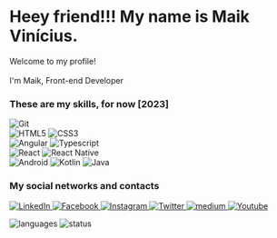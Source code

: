 
<h1>Heey friend!!! My name is Maik Vinícius.</h1>

<p>
	Welcome to my profile! <br/> <br />
	I'm Maik, Front-end Developer
</p>
<h3>These are my skills, for now [2023]</h3>
<p>
  <img alt="Git" src="https://img.shields.io/badge/-Git-F05032?style=for-the-badge&logo=git&logoColor=white" /><br>
  <img alt="HTML5" src="https://img.shields.io/badge/HTML5-E34F26?style=for-the-badge&logo=html5&logoColor=white" />
  <img alt="CSS3" src="https://img.shields.io/badge/CSS3-1572B6?style=for-the-badge&logo=css3&logoColor=white" /><br>
  <img alt="Angular" src="https://img.shields.io/badge/Angular-DD0031?style=for-the-badge&logo=angular&logoColor=white" />
  <img alt="Typescript" src="https://img.shields.io/badge/TypeScript-007ACC?style=for-the-badge&logo=typescript&logoColor=white" /><br>
  <img alt="React" src="https://img.shields.io/badge/-React-45b8d8?style=for-the-badge&logo=react&logoColor=white" />
  <img alt="React Native" src="https://img.shields.io/badge/React_Native-20232A?style=for-the-badge&logo=react&logoColor=61DAFB" /><br>
  <img alt="Android" src="https://img.shields.io/badge/Android-3DDC84?style=for-the-badge&logo=android&logoColor=white" />
  <img alt="Kotlin" src="https://img.shields.io/badge/Kotlin-0095D5?&style=for-the-badge&logo=kotlin&logoColor=white" />
  <img alt="Java" src="https://img.shields.io/badge/Java-ED8B00?style=for-the-badge&logo=java&logoColor=white" />
</p>

<h3>My social networks and contacts</h3>
<p>
  <a href="https://www.linkedin.com/in/maikvinicius/" target="_blank">
    <img alt="LinkedIn" src="https://img.shields.io/badge/linkedin-%230077B5.svg?&style=for-the-badge&logo=linkedin&logoColor=white" />
  </a>
  <a href="https://facebook.com/maikviniciusdev" target="_blank">
    <img alt="Facebook" src="https://img.shields.io/badge/Facebook-1877F2?style=for-the-badge&logo=facebook&logoColor=white" />
  </a>
  <a href="https://www.instagram.com/maikviniciusdev/" target="_blank">
    <img alt="Instagram" src="https://img.shields.io/badge/Instagram-E4405F?style=for-the-badge&logo=instagram&logoColor=white" />
  </a>
  <a href="https://www.twitter.com/MaikViniciusDev/" target="_blank">
    <img alt="Twitter" src="https://img.shields.io/badge/Twitter-1DA1F2?style=for-the-badge&logo=twitter&logoColor=white" />
  </a>
  <a href="https://medium.com/@maikviniciusdev" target="_blank">
    <img src="https://img.shields.io/badge/medium-black?&style=for-the-badge&logo=medium&logoColor=white" alt="medium">
  </a>
  <a href="https://youtube.com/devjrbr">
  <img alt="Youtube" src="https://img.shields.io/badge/YouTube-FF0000?style=for-the-badge&logo=youtube&logoColor=white" />
  </a>
</p>

<p>
	<img src="https://github-readme-stats.vercel.app/api/top-langs?username=maikvinicius&show_icons=true&locale=en&layout=compact" alt="languages" />
	<img src="https://github-readme-stats.anuraghazra1.vercel.app/api?username=maikvinicius&show_icons=true&line_height=27" alt="status" />
</p>
